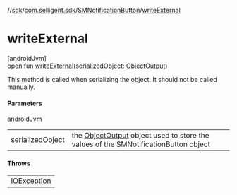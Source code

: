 //[sdk](../../../index.md)/[com.selligent.sdk](../index.md)/[SMNotificationButton](index.md)/[writeExternal](write-external.md)

# writeExternal

[androidJvm]\
open fun [writeExternal](write-external.md)(serializedObject: [ObjectOutput](https://developer.android.com/reference/kotlin/java/io/ObjectOutput.html))

This method is called when serializing the object. It should not be called manually.

#### Parameters

androidJvm

| | |
|---|---|
| serializedObject | the [ObjectOutput](https://developer.android.com/reference/kotlin/java/io/ObjectOutput.html) object used to store the values of the SMNotificationButton object |

#### Throws

| |
|---|
| [IOException](https://developer.android.com/reference/kotlin/java/io/IOException.html) |
